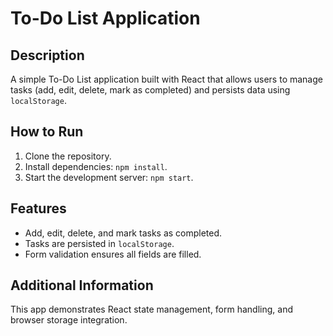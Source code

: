 # To-Do List Application

## Description
A simple To-Do List application built with React that allows users to manage tasks (add, edit, delete, mark as completed) and persists data using `localStorage`.

## How to Run
1. Clone the repository.
2. Install dependencies: `npm install`.
3. Start the development server: `npm start`.

## Features
- Add, edit, delete, and mark tasks as completed.
- Tasks are persisted in `localStorage`.
- Form validation ensures all fields are filled.

## Additional Information
This app demonstrates React state management, form handling, and browser storage integration.
